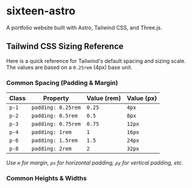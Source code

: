 # sixteen-astro

A portfolio website built with Astro, Tailwind CSS, and Three.js.

## Tailwind CSS Sizing Reference

Here is a quick reference for Tailwind's default spacing and sizing scale. The values are based on a `0.25rem` (4px) base unit.

### Common Spacing (Padding & Margin)

| Class | Property              | Value (rem) | Value (px) |
|-------|-----------------------|-------------|------------|
| `p-1` | `padding: 0.25rem`    | `0.25`      | `4px`      |
| `p-2` | `padding: 0.5rem`     | `0.5`       | `8px`      |
| `p-3` | `padding: 0.75rem`    | `0.75`      | `12px`     |
| `p-4` | `padding: 1rem`       | `1`         | `16px`     |
| `p-6` | `padding: 1.5rem`     | `1.5`       | `24px`     |
| `p-8` | `padding: 2rem`       | `2`         | `32px`     |

*Use `m` for margin, `px` for horizontal padding, `py` for vertical padding, etc.*

### Common Heights & Widths
